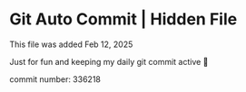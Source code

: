 # Git Auto Commit | Hidden File

This file was added Feb 12, 2025

Just for fun and keeping my daily git commit active 🤪

commit number: 336218
